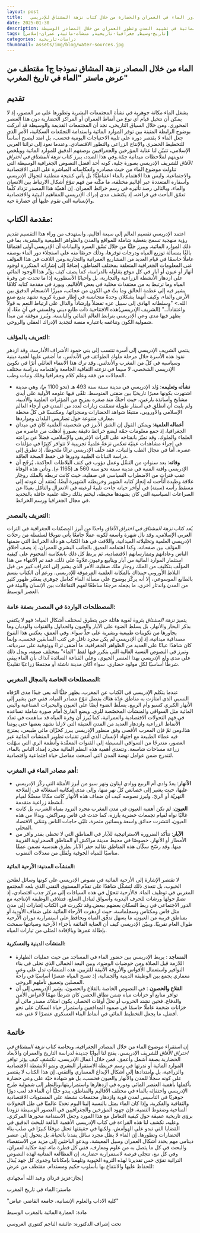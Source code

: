 ```yaml
---
layout: post
title:   دور الماء في العمران والحضارة من خلال كتاب نزهة المشتاق للإدريسي
date: 2025-01-30
description: دراسة لأهمية الموارد المائية في تشييد المدن وتطور العمران من خلال المصادر الوسيطة 
tags: [تاريخ-وسيط, جغرافيا-تاريخية, منشآت-مائية, عمران-إسلامي]
categories: دراسات-تاريخية
thumbnail: assets/img/blog/water-sources.jpg
---
```

##  الماء من خلال المصادر نزهة المشاق نموذجا ج1 مقتطف من عرض ماستر "الماء في تاريخ المغرب"


## تقديم

يشغل الماء مكانة جوهرية في نشأة المجتمعات البشرية وتطورها على مر العصور، إذ لا يمكن أن نتخيل قيام أي نوع من أنماط العمران أو المراكز الحضارية دون هذا العنصر المحوري. ومن خلال السياق التاريخي، نجد أن المجتمعات القديمة والوسيطة قد أدركت بوضوح الرابطة المتينة بين توفر الموارد المائية واستدامة التجمّعات السكانية، الأمر الذي جعل الماء لا يقتصر دوره على تلبية الاحتياجات اليومية فحسب، بل امتد ليصبح أساساً للتخطيط الحضري والإنتاج الزراعي والتطور الاقتصادي. وعندما نعود إلى تراثنا العربي الإسلامي، تتبيّن لنا عناية المؤرخين والجغرافيين بوصفهم الدقيق للموارد المائية وويلخص تدوينهم لملاحظات ميدانية جمّة.وفي هذا الصدد، يبرز كتاب _نزهة المشتاق في اختراق الآفاق_ للشريف الإدريسي بصورة جلية، كونه أحد أفضل النصوص الجغرافية الوسيطة التي تناولت موضوع الماء من حيث مصادره وانعكاساته المباشرة على البنى الاقتصادية والاجتماعية. وليس هذا الاهتمام بالماء اعتباطيًّا؛ بل يأتي كنتيجة منطقية لتجوال الإدريسي وأسفاره المتعددة عبر أقاليم مختلفة، ما مكّنه من فهم تنوّع أشكال الارتباط بين الانسان والماء، وبالتالي رصد تأثيره في رسم خرائط العمران. إن أهميّة هذا المصدر تزداد كلّما تعمّق الباحث في قراءته، إذ يكتشف مدى إدراك الإدريسي للمفاهيم البيئية والاقتصادية والإنسانية التي تقوم عليها أي حضارة حية.

## مقدمة الكتاب:

اعتمد الإدريسي تقسيم العالم إلى سبعة أقاليم، واستهدف من وراء هذا التقسيم تقديم رؤية منهجية تسمح بتغطية شاملة للمواقع والمدن والظواهر الطبيعية والبشرية، بما في ذلك الموارد المائية. ويبرز جليًّا من خلال نَسْق السرد والبيانات أن الإدريسي أولى اهتمامًا بالغًا بمسألة توزيع المياه ودرجات توفرها، وذلك حرصًا منه على استجلاء دور الماء بوصفه عاملًا حاسمًا في قيام العديد من المشاريع العمرانية والتجارية.ومن اللافت في هذا المؤلف غنى المعلومات الجغرافية المتعلقة بمختلف المناطق، إضافةً إلى إشاراته المتكررة لوجود أنهار أو عيون أو آبار في كل موقع يتناوله بالدراسة، كما يصف كيف يؤثّر هذا الوجود المائي على ازدهار الأنشطة الزراعية والتجارية، بل وأحيانًا الأسطورية إذا ما تحدث عن وفرة المياه وما ترتبط به من معتقدات محلية في بعض الأقاليم. ويورد في مقدمة كتابه كلامًا يشير فيه إلى عظمة الخالق وما بثّ في الكون من عجائب، مبرزًا الانسجام الدقيق بين الأرض والماء، وكيف أنهما يشكلان وحدةً متجانسة في إطار صورة كروية تشهد بديع صنع الله.> "وسلطانه الهادي إلى سبيل عزه تفضلاً وإرشاداً والدال على ارتباط النعم به قولاً واعتقاداً..." (الشريف الإدريسي)هذه الافتتاحية ذات طابع ديني وفلسفي في آنٍ معًا، إذ يظهر فيها مدى وعي الإدريسي بترابط العالم المائي واليابسة، ويُبرز موقفه من مبدأ شمولية الكون وتناغمه باعتباره منصة لتجديد الإدراك العقلي والروحي.

### التعريف بالمؤلف:

ينتمي الشريف الإدريسي إلى أسرة تنتسب إلى بني حمود الأشراف الأدارسة، وقد ازدهر نفوذ هذه الأسرة خلال مرحلة ملوك الطوائف في الأندلس، ما أضفى عليها أهمية دينية وسياسية في كلّ من المغرب والأندلس. وقد ترك هذا الانتماء العائلي أثرًا في تكوين الإدريسي الشخصي، لا سيما في نزعته الثقافية الجامعة واهتمامه بدراسة مختلف المجالات من فقه وعلم كلام وجغرافيا وفلك ونبات وطب.

- **نشأته وتعليمه**: وُلد الإدريسي في مدينة سبتة سنة 493 هـ (نحو 1100 م)، وهي مدينة اشتهرت بكونها معبرًا تاريخيًا بين ضفتي المتوسط. تلقّى فيها علومه الأولية على أيدي مشايخ وأساتذة بارعين، حيث احتكّ منذ صغره بمزيجٍ من المؤثرات العلمية والأدبية. ولم يلبث أن انطلق في أسفار طويلة تضمّنت زيارات لعدد من المدن في أرجاء العالم الإسلامي والأوروبي، متتبعًا شواهد الحضارات ومنجزاتها، ومكتسبًا في كلّ محطة معارف متنوعة حول تضاريس البلدان ومواردها.
- **أعماله العلمية**: ويمكن القول إن الشق الأبرز في شخصيته العلمية كان في ميدان الجغرافيا، إذ جمع معلومات جمّة ليضع خرائط دقيقة بصورةٍ أذهلت من عاصره من العلماء والملوك. وقد تميّز بانفتاحه على التراث الإغريقي والإسلامي، فضلاً عن براعته في إجراء مشاهدات عينيّة تعكس نزعةً علميةً تجريبية لا تتوافر كثيرًا في مؤلفات عصره. أما في مجال الطب والنبات، فقد خلّف الإدريسي تراثًا ملحوظًا، إذ تطرق إلى دراسة النباتات الطبية ودورها في حفظ الصحة العامّة.
- **وفاته**: بعد سنواتٍ من التنقّل وعمل دؤوب في كنف البلاطات الحاكمة، يُرجّح أن الإدريسي وافته المنية في مدينة سبتة نحو سنة 560 هـ (1165 م). وتأتي هذه الوفاة عقب فتراتٍ من الاضطراب السياسي في صقلية، حيث كانت تربطه بالملك روجار علاقة وطيدة أتاحت له إنجاز كتابه الشهير وخريطته الشهيرة أيضًا. يُعتقد أن عودته إلى مسقط رأسه (سبتة) في أواخر حياته جاءت تلبيةً لرغبته في الانعزال والتأمّل بعيدًا عن الصراعات السياسية التي كان يشهدها محيطه، ليختم بذلك رحلة علمية حافلة بالتجديد في مجال الجغرافيا ورسم الخرائط.

### التعريف بالمصدر:

يُعد كتاب _نزهة المشتاق في اختراق الآفاق_ واحدًا من أبرز المصنّفات الجغرافية في التراث العربي الإسلامي، وقد نال شهرة واسعة لكونه عملًا جامعًا يأتي تتويجًا لسلسلة من رحلات الإدريسي العلمية وتحليلاته الميدانية. واللافت في هذا الكتاب هو دقّة الخرائط التي ضمنها المؤلف بين صفحاته، وكذا اهتمامه العميق بالجانب البشري للعمران، إذ يصف أخلاق الناس وعاداتهم وممارساتهم الاقتصادية، ثم يربط كل ذلك بانعكاسه المحتوم على كيفية استثمار الموارد المائية من آبار وينابيع وعيون.علاوةً على ذلك، فقد تم الانتهاء من هذا المؤلّف بتكليف من الملك روجار ملك صقلية، الأمر الذي يشير إلى اعتراف كبير من قبل البلاط الأوروبي حينذاك بالمكانة العلمية المرموقة للإدريسي. ورغم أن الكتاب يتسم بالطابع الموسوعي، إلا أنه يركّز بوضوح على مسألة الماء كعامل جوهري يفسّر ظهور كثير من المدن واندثار أخرى، ما يجعله مرجعًا ساطعًا لفهم التفاعلات بين الإنسان والبيئة في العصر الوسيط.

### المصطلحات الواردة في المصدر بصفة عامة:

يتميز _نزهة المشتاق_ بثروة لغوية هائلة حين يتطرق لمختلف أشكال المياه؛ فهو لا يكتفي بذكر البحار والأنهار، بل يسلط الضوء على الآبار والعيون والجداول والقنوات والوديان وما يجاورها من تكوينات طبيعية وبشرية على حدٍّ سواء. وفي العمق، يعكس هذا التنوع مصداقية ميدانية، إذ إن الإدريسي لم يكن مجرد ناقل عن كتب السابقين فحسب، وإنما كان شاهدًا عيانًا على العديد من الظواهر الجغرافية، ما أضفى ثراءً ووثوقية على سردياته. وتبرز في النصوص النسبة العالية التي يتكرر فيها لفظ "الماء" بمختلف صيغه، ويدل ذلك على مدى ولع الإدريسي بهذا العنصر الحيوي، وعلى القناعة السائدة آنذاك بأن الماء يبقى شرطًا أساسيًا لكل مولود حضاري، سواء أكان مدينة ناشئة أو مجتمعًا زراعيًا تقليديًا.

### المصطلحات الخاصة بالمجال المغربي:

عندما يتكلم الإدريسي في الكتاب عن المغرب، يظهر جليًّا أنه يعي جيدًا مدى الرّفاه النسبي الذي امتازت به مناطق عدّة هناك بفضل تنوّع مصادر المياه. ففي حين يشير إلى الأنهار الكبرى كسبو وأم الربيع، يسلّط الضوء أيضًا على العيون والبحيرات الصناعية والبنى المائية مثل السواقي والمنشآت المخصّصة للري. ويضع القارئ أمام صورة شاملة تساعده في فهم التحولات الاقتصادية والعمرانية، كما يُبرز أن وفرة المياه قد ساهمت في تعدّد الأنماط الزراعية وازدهار العديد من المدن العتيقة التي لازلنا نشهد بعضها حتى يومنا هذا.ومن ثمّ فإن المغرب الأقصى وفق منظور الإدريسي يبرز كخزّان مائي طبيعي، يمتزج فيه عطاء الطبيعة مع اجتهاد الإنسان الذي أتقن تقنيات تطوير المنشآت المائية عبر العصور، متدرجًا من السواقي البسيطة إلى القنوات المعقّدة وأنظمة الري التي سهّلت زراعة مساحات شاسعة. وتتعدى أهمية هذه النظم المائية مجرد إمداد الناس بالماء، لتندرج ضمن عوامل نهضة المدن التي أصبحت مفاصل حياة اجتماعية واقتصادية.

### أهم مصادر الماء في المغرب:

- **الأنهار**: يعدّ وادي أم الربيع ووادي ايناون ونهر سبو من أبرز الأمثلة التي ركّز الإدريسي عليها، حيث يشير إلى خصائص كلّ نهر منها، وإلى مدى إمكانية استغلاله في الملاحة النهريّة أو الريّ. وتُبرز نصوصه كيف أن ضفاف هذه الأنهار كانت مكانًا مفضّلًا لقيام أنشطة زراعية متقدمة.
- **العيون**: لم تكن أهمية العيون في مدن المغرب مجرد التزود بمياه الشرب، بل كانت غالبًا نواة لقيام تجمعات حضرية بارزة، كما حدث في فاس ومراكش. وبدءًا من هذه العيون، انتشرت حدائق واسعة وبساتين مثمرة، تلبّي حاجات الناس وتنمّي الاقتصاد المحلي.
- **الآبار**: تتأكد الضرورة الاستراتيجية للآبار في المناطق التي لا تحظى بقدر وافر من الأمطار أو الأنهار، خصوصًا في محيط مدينة مراكش أو المناطق الصحراوية القريبة منها. وقد رسّخ سكّان هذه المناطق تقاليد حفر الآبار بطرق هندسية تضمن عمقًا مناسبًا للمياه الجوفية وتُقلل من معدلات النضوب.

#### المنشآت المدنية: الأرحية المائية:

لا تقتصر الإشارة إلى الأرحية المائية في نصوص الإدريسي على كونها وسائل لطحن الحبوب، بل تتعدى ذلك لتشكّل شاهدًا على تقدّم المستوى التقني الذي بلغه المجتمع المغربي في توظيف الماء. فالأرحية تتحوّل في هذه السياقات إلى مركز جذب اقتصادي، إذ تضمّ حولها ورشات للحرف اليدوية وأسواق لتبادل السلع، فتتلاقى الوظيفة الإنتاجية مع الدور الاجتماعي في ربط السكان بعضهم ببعض.وقد تكررت في الكتاب إشارات إلى مدن مثل فاس ومكناس وسجلماسة، حيث ازدهرت الأرحاء المائية على ضفاف الأودية أو بمناطق قريبة من العيون، ما يسهل تدفّق المياه ويحافظ على استمرارية دوران الأرحية طوال العام تقريبًا. ويبيّن الإدريسي كيف أن العناية الفائقة بأجزاء الأرحية وصيانتها سمحت بإطالة عمرها وبالإفادة المثلى من تيارات المياه.

#### المنشآت الدينية والعسكرية:

- **المساجد** : يربط الإدريسي بين حضور الماء في المساجد من حيث عمليات الطهارة اللازمة قبل الصلاة ومن حوضيات الوضوء، وبين البعد الجمالي الذي تجلى في بناء النوافير واستعمال الأقواس والأروقة الأنيقة للتزيين. هذه المنشآت تدل على وعيٍ معماري يجمع بين الوظيفة الدينية والجمالية، إذ تصبح المياه عنصرًا أساسيًا في راحة المصلين وتعميق تأملهم الروحي.
- **القلاع والحصون** : في النصوص الخاصة بالقلاع والحصون، يشير الإدريسي إلى أن توافر منابع أو خزانات مياه ضمن نطاق الحصن كان شرطًا مهمًا لأغراض الأمن والدفاع. فحين تشتد الحروب أو تحلّ أوقات الحصار، يكون امتلاك مصدر مائي أو خزانات ضخمة عاملًا حاسمًا في صمود المدافعين واستمرار حياة السكان على نحو أفضل، ما يجعل التخطيط المائي في أنماط البناء العسكري عنصرًا لا غنى عنه.

## خاتمة

إن استقراء موضوع الماء من خلال المصادر الجغرافية، وبخاصة كتاب _نزهة المشتاق في اختراق الآفاق_ للشريف الإدريسي، يفتح لنا أبوابًا جديدة لدراسة التاريخ والعمران والأبعاد الحضارية بصفة أشمل وأعمق. فمن خلال أعمال الإدريسي، نكتشف كيف يؤثر توافر الموارد المائية أو ندرتها في رسم خريطة الاستقرار البشري ونمو الأنشطة الاقتصادية والزراعية، بل وامتدادها إلى أشكال الإبداع المعماري والتقني. إن هذا الكتاب لا يقتصر على كونه سجلًّا للمدن والأنهار والعيون فحسب، بل هو شهادة حيّة على وعي حضارة بأكملها بأهمية العنصر المائي ودوره في ازدهارها واستمراريتها.وبالنظر إلى شمولية طرح الإدريسي واحتفائه بالماء في مختلف الأقاليم والمناطق، يبدو جليًّا أن الماء قد لعب دورًا جوهريًا في التأسيس لمدن قوية وازدهار مجتمعات نشطة على المستويات الاقتصادية والثقافية والفكرية. وإذا كان الماء يمثل بالنسبة إلينا اليوم تحديًا عالميًا في ظل التحولات المناخية وضغوط التنمية، فإن جهود المؤرخين والجغرافيين في العصور الوسيطة تزودنا برؤى تاريخية عميقة حول كيفية التعامل مع هذا المورد وجعل الاستدامة محورها المركزي.
وعليه، تكشف لنا هذه القراءة في كتاب الإدريسي الأهمية البالغة للبحث الدقيق في القضايا التي تبدو على الهوامش، ولكنها في حقيقتها تحتل موقعًا كبيرًا في صلب بناء الحضارات وتطورها. إن الماء لا يظل مجرد سائل يمدنا بالحياة، بل يتحول إلى عنصر دينامي مهم يحدد أشكال العمران وسبل المعيشة، ويدعو الباحثين إلى مزيد من الاستقصاء والبحث في كل ما يتصل به من علوم ومعارف. ففي كل قطرة ماء، ثمة حكاية لعمران، وفي كل نبع، تتجلى فرصة لاستمرارية حضارية. إن المطالعة المتأنية لهذه النصوص التراثية تقوّي حس تقديرنا لهذه الثروة الحيوية وتلهمنا بإمكاناتنا وجدوى كل جهد يُبذل للحفاظ عليها والانتفاع بها بأسلوب حكيم ومستدام.
مقتطف من عرض:

إنجاز:عزيز فردان وعبد الله أمجهادي

ماستر: الماء في تاريخ المغرب

"كلية الاداب والعلوم الإنسانية، جامعة القاضي عياض"

مادة: العمارة المائية بالمغرب الوسيط

تحت إشراف الدكتوره: عائشة الناجم كنتوري العروسي
